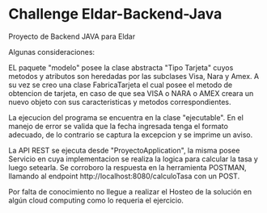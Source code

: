 # Challenge Eldar-Backend-Java
Proyecto de Backend JAVA para Eldar

Algunas consideraciones:

EL paquete "modelo" posee la clase abstracta "Tipo Tarjeta" cuyos metodos y atributos son heredadas por las subclases Visa, Nara y Amex. A su vez se creo una clase FabricaTarjeta el cual posee el metodo de obtencion de tarjeta, en caso de que sea VISA o NARA o AMEX creara un nuevo objeto con sus caracteristicas y metodos correspondientes. 

La ejecucion del programa se encuentra en la clase "ejecutable". 
En el manejo de error se valida que la fecha ingresada tenga el formato adecuado, de lo contrario se captura la excepcion y se imprime un aviso. 

La API REST se ejecuta desde "ProyectoApplication", la misma posee Servicio en cuya implementacion se realiza la logica para calcular la tasa y luego setearla. 
Se corroboro la respuesta en la herramienta POSTMAN, llamando al endpoint http://localhost:8080/calculoTasa con un POST.

Por falta de conocimiento no llegue a realizar el Hosteo de la solución en algún cloud computing como lo requeria el ejercicio.





